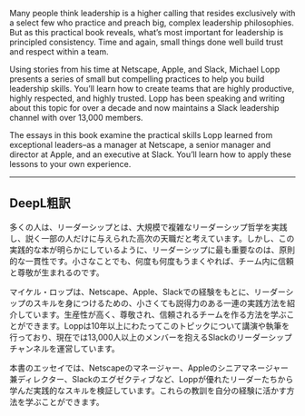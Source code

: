 Many people think leadership is a higher calling that resides exclusively with a select few who practice and preach big, complex leadership philosophies. But as this practical book reveals, what’s most important for leadership is principled consistency. Time and again, small things done well build trust and respect within a team.

Using stories from his time at Netscape, Apple, and Slack, Michael Lopp presents a series of small but compelling practices to help you build leadership skills. You’ll learn how to create teams that are highly productive, highly respected, and highly trusted. Lopp has been speaking and writing about this topic for over a decade and now maintains a Slack leadership channel with over 13,000 members.

The essays in this book examine the practical skills Lopp learned from exceptional leaders–as a manager at Netscape, a senior manager and director at Apple, and an executive at Slack. You’ll learn how to apply these lessons to your own experience.

---

## DeepL粗訳

多くの人は、リーダーシップとは、大規模で複雑なリーダーシップ哲学を実践し、説く一部の人だけに与えられた高次の天職だと考えています。しかし、この実践的な本が明らかにしているように、リーダーシップに最も重要なのは、原則的な一貫性です。小さなことでも、何度も何度もうまくやれば、チーム内に信頼と尊敬が生まれるのです。

マイケル・ロップは、Netscape、Apple、Slackでの経験をもとに、リーダーシップのスキルを身につけるための、小さくても説得力のある一連の実践方法を紹介しています。生産性が高く、尊敬され、信頼されるチームを作る方法を学ぶことができます。Loppは10年以上にわたってこのトピックについて講演や執筆を行っており、現在では13,000人以上のメンバーを抱えるSlackのリーダーシップチャンネルを運営しています。

本書のエッセイでは、Netscapeのマネージャー、Appleのシニアマネージャー兼ディレクター、Slackのエグゼクティブなど、Loppが優れたリーダーたちから学んだ実践的なスキルを検証しています。これらの教訓を自分の経験に活かす方法を学ぶことができます。
